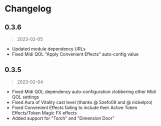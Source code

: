 # Changelog

## 0.3.6

> 2023-02-05

- Updated module dependency URLs
- Fixed Midi QOL "Apply Convenient Effects" auto-config value

## 0.3.5

> 2023-02-04

- Fixed Midi QOL dependency auto-configuration clobbering other Midi QOL settings
- Fixed Aura of Vitality cast level (thanks @ Szefo09 and @ nickelpro)
- Fixed Convenient Effects failing to include their Active Token Effects/Token Magic FX effects
- Added support for "Torch" and "Dimension Door"
